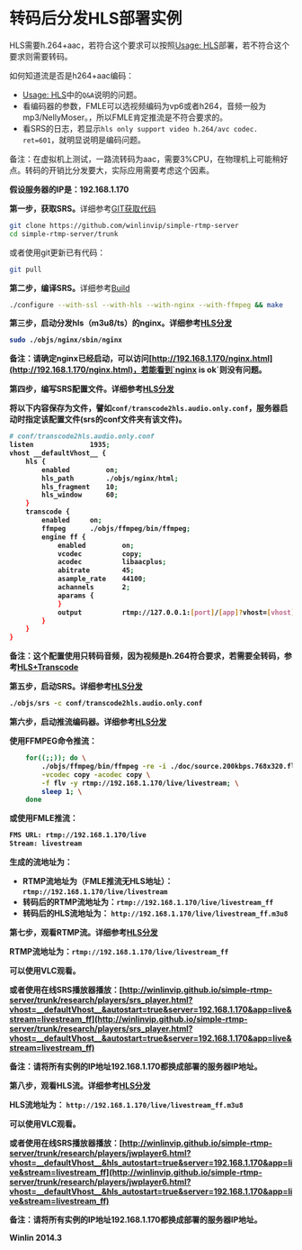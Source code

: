 # 转码后分发HLS部署实例

HLS需要h.264+aac，若符合这个要求可以按照[Usage: HLS](https://github.com/winlinvip/simple-rtmp-server/wiki/SampleHLS)部署，若不符合这个要求则需要转码。

如何知道流是否是h264+aac编码：
* [Usage: HLS](https://github.com/winlinvip/simple-rtmp-server/wiki/SampleHLS)中的`Q&A`说明的问题。
* 看编码器的参数，FMLE可以选视频编码为vp6或者h264，音频一般为mp3/NellyMoser。，所以FMLE肯定推流是不符合要求的。
* 看SRS的日志，若显示`hls only support video h.264/avc codec. ret=601`，就明显说明是编码问题。

备注：在虚拟机上测试，一路流转码为aac，需要3%CPU，在物理机上可能稍好点。转码的开销比分发要大，实际应用需要考虑这个因素。

<strong>假设服务器的IP是：192.168.1.170</strong>

<strong>第一步，获取SRS。</strong>详细参考[GIT获取代码](https://github.com/winlinvip/simple-rtmp-server/wiki/Git)

```bash
git clone https://github.com/winlinvip/simple-rtmp-server
cd simple-rtmp-server/trunk
```

或者使用git更新已有代码：

```bash
git pull
```

<strong>第二步，编译SRS。</strong>详细参考[Build](https://github.com/winlinvip/simple-rtmp-server/wiki/Build)

```bash
./configure --with-ssl --with-hls --with-nginx --with-ffmpeg && make
```

<strong>第三步，启动分发hls（m3u8/ts）的nginx。详细参考[HLS分发](https://github.com/winlinvip/simple-rtmp-server/wiki/DeliveryHLS)

```bash
sudo ./objs/nginx/sbin/nginx
```

备注：请确定nginx已经启动，可以访问[http://192.168.1.170/nginx.html](http://192.168.1.170/nginx.html)，若能看到`nginx is ok`则没有问题。

<strong>第四步，编写SRS配置文件。</strong>详细参考[HLS分发](https://github.com/winlinvip/simple-rtmp-server/wiki/DeliveryHLS)

将以下内容保存为文件，譬如`conf/transcode2hls.audio.only.conf`，服务器启动时指定该配置文件(srs的conf文件夹有该文件)。

```bash
# conf/transcode2hls.audio.only.conf
listen              1935;
vhost __defaultVhost__ {
    hls {
        enabled         on;
        hls_path        ./objs/nginx/html;
        hls_fragment    10;
        hls_window      60;
    }
    transcode {
        enabled     on;
        ffmpeg      ./objs/ffmpeg/bin/ffmpeg;
        engine ff {
            enabled         on;
            vcodec          copy;
            acodec          libaacplus;
            abitrate        45;
            asample_rate    44100;
            achannels       2;
            aparams {
            }
            output          rtmp://127.0.0.1:[port]/[app]?vhost=[vhost]/[stream]_[engine];
        }
    }
}
```

备注：这个配置使用只转码音频，因为视频是h.264符合要求，若需要全转码，参考[HLS+Transcode](https://github.com/winlinvip/simple-rtmp-server/wiki/DeliveryHLS#wiki-hls%E5%92%8Ctranscode)

<strong>第五步，启动SRS。</strong>详细参考[HLS分发](https://github.com/winlinvip/simple-rtmp-server/wiki/DeliveryHLS)

```bash
./objs/srs -c conf/transcode2hls.audio.only.conf
```

<strong>第六步，启动推流编码器。</strong>详细参考[HLS分发](https://github.com/winlinvip/simple-rtmp-server/wiki/DeliveryHLS)

使用FFMPEG命令推流：

```bash
    for((;;)); do \
        ./objs/ffmpeg/bin/ffmpeg -re -i ./doc/source.200kbps.768x320.flv \
        -vcodec copy -acodec copy \
        -f flv -y rtmp://192.168.1.170/live/livestream; \
        sleep 1; \
    done
```

或使用FMLE推流：

```bash
FMS URL: rtmp://192.168.1.170/live
Stream: livestream
```

生成的流地址为：
* RTMP流地址为（FMLE推流无HLS地址）：`rtmp://192.168.1.170/live/livestream`
* 转码后的RTMP流地址为：`rtmp://192.168.1.170/live/livestream_ff`
* 转码后的HLS流地址为： `http://192.168.1.170/live/livestream_ff.m3u8`

<strong>第七步，观看RTMP流。</strong>详细参考[HLS分发](https://github.com/winlinvip/simple-rtmp-server/wiki/DeliveryHLS)

RTMP流地址为：`rtmp://192.168.1.170/live/livestream_ff`

可以使用VLC观看。

或者使用在线SRS播放器播放：[http://winlinvip.github.io/simple-rtmp-server/trunk/research/players/srs_player.html?vhost=__defaultVhost__&autostart=true&server=192.168.1.170&app=live&stream=livestream_ff](http://winlinvip.github.io/simple-rtmp-server/trunk/research/players/srs_player.html?vhost=__defaultVhost__&autostart=true&server=192.168.1.170&app=live&stream=livestream_ff)

备注：请将所有实例的IP地址192.168.1.170都换成部署的服务器IP地址。

<strong>第八步，观看HLS流。</strong>详细参考[HLS分发](https://github.com/winlinvip/simple-rtmp-server/wiki/DeliveryHLS)

HLS流地址为： `http://192.168.1.170/live/livestream_ff.m3u8`

可以使用VLC观看。

或者使用在线SRS播放器播放：[http://winlinvip.github.io/simple-rtmp-server/trunk/research/players/jwplayer6.html?vhost=__defaultVhost__&hls_autostart=true&server=192.168.1.170&app=live&stream=livestream_ff](http://winlinvip.github.io/simple-rtmp-server/trunk/research/players/jwplayer6.html?vhost=__defaultVhost__&hls_autostart=true&server=192.168.1.170&app=live&stream=livestream_ff)

备注：请将所有实例的IP地址192.168.1.170都换成部署的服务器IP地址。

Winlin 2014.3